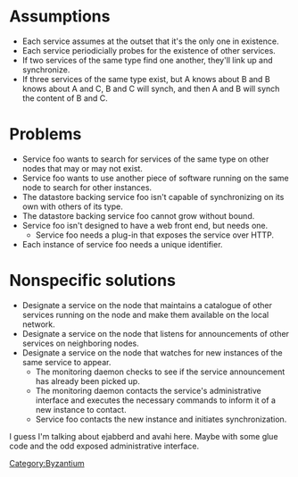 # Assumptions

-   Each service assumes at the outset that it's the only one in
    existence.
-   Each service periodicially probes for the existence of other
    services.
-   If two services of the same type find one another, they'll link up
    and synchronize.
-   If three services of the same type exist, but A knows about B and B
    knows about A and C, B and C will synch, and then A and B will synch
    the content of B and C.

# Problems

-   Service foo wants to search for services of the same type on other
    nodes that may or may not exist.
-   Service foo wants to use another piece of software running on the
    same node to search for other instances.
-   The datastore backing service foo isn't capable of synchronizing on
    its own with others of its type.
-   The datastore backing service foo cannot grow without bound.
-   Service foo isn't designed to have a web front end, but needs one.
    -   Service foo needs a plug-in that exposes the service over HTTP.
-   Each instance of service foo needs a unique identifier.

# Nonspecific solutions

-   Designate a service on the node that maintains a catalogue of other
    services running on the node and make them available on the local
    network.
-   Designate a service on the node that listens for announcements of
    other services on neighboring nodes.
-   Designate a service on the node that watches for new instances of
    the same service to appear.
    -   The monitoring daemon checks to see if the service announcement
        has already been picked up.
    -   The monitoring daemon contacts the service's administrative
        interface and executes the necessary commands to inform it of a
        new instance to contact.
    -   Service foo contacts the new instance and initiates
        synchronization.

I guess I'm talking about ejabberd and avahi here. Maybe with some glue
code and the odd exposed administrative interface.

[Category:Byzantium](Category:Byzantium)
